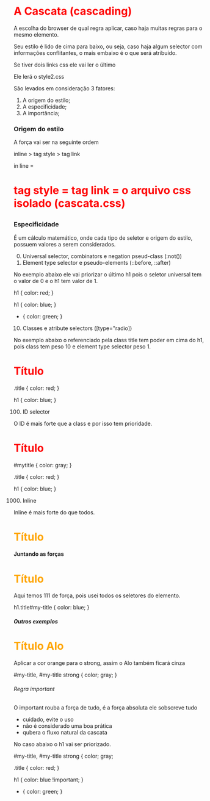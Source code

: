 # A Cascata (cascading)

A escolha do browser de qual regra aplicar, caso haja muitas regras para o mesmo elemento.

Seu estilo é lido de cima para baixo, ou seja, caso haja algum selector com informações conflitantes, o mais embaixo é o que será atribuído.

Se tiver dois links css ele vai ler o último

<link rel="stylesheet" href="style1.css">
<link rel="stylesheet" href="style2.css">

Ele lerá o style2.css

São levados em consideração 3 fatores:

1. A origem do estilo;
2. A especificidade;
3. A importância;

### Origem do estilo

A força vai ser na seguinte ordem

inline > tag style > tag link

in line = <h1 style="color: red">
tag style = <style> h1 { color: red;} </style>
tag link =  <link rel="stylesheet" href="./5.1 - cascata.css"> o arquivo css isolado (cascata.css)

### Especificidade

É um cálculo matemático, onde cada tipo de seletor e origem do estilo, possuem valores a serem considerados.

0. Universal selector, combinators e negation pseud-class (:not())
1. Element type selector e pseudo-elements (::before, ::after)

No exemplo abaixo ele vai priorizar o último h1 pois o seletor universal tem o valor de 0 e o h1 tem valor de 1.

h1 {
    color: red;
}

h1 {
    color: blue;
}

* {
    color: green;
}


10. Classes e atribute selectors ([type="radio])

No exemplo abaixo o referenciado pela class title tem poder em cima do h1, pois class tem peso 10 e element type selector peso 1.

<h1 class="title"> Título </h1>

.title {
    color: red;
}

h1 {
    color: blue;
}


100. ID selector

O ID é mais forte que a class e por isso tem prioridade.

<h1 class="title" id="mytitle"> Título </h1>

#mytitle {
    color: gray;
}

.title {
    color: red;
}

h1 {
    color: blue;
}

1000. Inline

Inline é mais forte do que todos.

<h1 class="title" id="mytitle" style="color: orange;" > Título </h1>

#### Juntando as forças

<h1 class="title" id="my-title" style="color: orange;" > Título </h1>

Aqui temos 111 de força, pois usei todos os seletores do elemento.

h1.title#my-title {
    color: blue;
}

##### Outros exemplos

<h1 class="title" id="my-title" style="color: orange;" >Título <strong>Alo</strong></h1>

Aplicar a cor orange para o strong, assim o Alo também ficará cinza

#my-title,
#my-title strong {
    color; gray;
}

###### Regra important

O important rouba a força de tudo, é a força absoluta ele sobscreve tudo

* cuidado, evite o uso
* não é considerado uma boa prática
* qubera o fluxo natural da cascata

No caso abaixo o h1 vai ser priorizado.

#my-title,
#my-title strong {
    color; gray;

.title {
    color: red;
}

h1 {
    color: blue !important;
}

* {
    color: green;
}